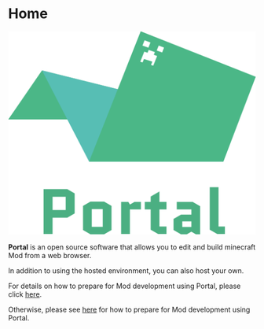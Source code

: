 # Home

![hero_logo](/assets/images/logo_hero.svg)

**Portal** is an open source software that allows you to edit and build minecraft Mod from a web browser.

In addition to using the hosted environment, you can also host your own.

For details on how to prepare for Mod development using Portal, please click [here](/user-manual/).

Otherwise, please see [here](/hosting/) for how to prepare for Mod development using Portal.